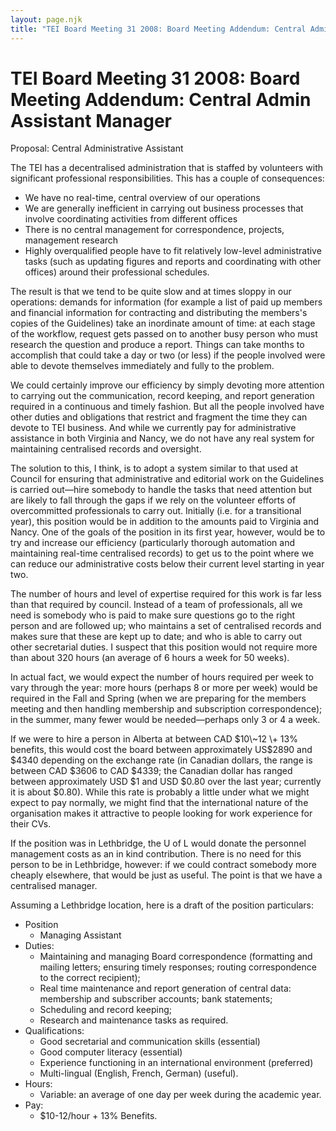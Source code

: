 ```yaml
---
layout: page.njk
title: "TEI Board Meeting 31 2008: Board Meeting Addendum: Central Admin Assistant Manager"
---
```

# TEI Board Meeting 31 2008: Board Meeting Addendum: Central Admin Assistant Manager





 Proposal: Central Administrative Assistant
 
 
 The TEI has a decentralised administration that is staffed by volunteers with significant
 professional responsibilities. This has a couple of consequences:
 
 


* We have no real\-time, central overview of our operations
* We are generally inefficient in carrying out business processes that involve coordinating
 activities from different offices
* There is no central management for correspondence, projects, management research
* Highly overqualified people have to fit relatively low\-level administrative tasks
 (such as updating figures and reports and coordinating with other offices) around
 their professional schedules.


The result is that we tend to be quite slow and at times sloppy in our operations:
 demands for information (for example a list of paid up members and financial information
 for contracting and distributing the members's copies of the Guidelines) take an inordinate
 amount of time: at each stage of the workflow, request gets passed on to another busy
 person who must research the question and produce a report. Things can take months
 to accomplish that could take a day or two (or less) if the people involved were able
 to devote themselves immediately and fully to the problem. 


We could certainly improve our efficiency by simply devoting more attention to carrying
 out the communication, record keeping, and report generation required in a continuous
 and timely fashion. But all the people involved have other duties and obligations
 that restrict and fragment the time they can devote to TEI business. And while we
 currently pay for administrative assistance in both Virginia and Nancy, we do not
 have any real system for maintaining centralised records and oversight.


The solution to this, I think, is to adopt a system similar to that used at Council
 for ensuring that administrative and editorial work on the Guidelines is carried out—hire
 somebody to handle the tasks that need attention but are likely to fall through the
 gaps if we rely on the volunteer efforts of overcommitted professionals to carry out.
 Initially (i.e. for a transitional year), this position would be in addition to the
 amounts paid to Virginia and Nancy. One of the goals of the position in its first
 year, however, would be to try and increase our efficiency (particularly thorough
 automation and maintaining real\-time centralised records) to get us to the point where
 we can reduce our administrative costs below their current level starting in year
 two.


The number of hours and level of expertise required for this work is far less than
 that required by council. Instead of a team of professionals, all we need is somebody
 who is paid to make sure questions go to the right person and are followed up; who
 maintains a set of centralised records and makes sure that these are kept up to date;
 and who is able to carry out other secretarial duties. I suspect that this position
 would not require more than about 320 hours (an average of 6 hours a week for 50 weeks).


 In actual fact, we would expect the number of hours required per week to vary through
 the year: more hours (perhaps 8 or more per week) would be required in the Fall and
 Spring (when we are preparing for the members meeting and then handling membership
 and subscription correspondence); in the summer, many fewer would be needed—perhaps
 only 3 or 4 a week.



 If we were to hire a person in Alberta at between CAD $10\~12 \+ 13% benefits, this
 would cost the board between approximately US$2890 and $4340 depending on the exchange
 rate (in Canadian dollars, the range is between CAD $3606 to CAD $4339; the Canadian
 dollar has ranged between approximately USD $1 and USD $0\.80 over the last year; currently
 it is about $0\.80\). While this rate is probably a little under what we might expect
 to pay normally, we might find that the international nature of the organisation makes
 it attractive to people looking for work experience for their CVs. 


If the position was in Lethbridge, the U of L would donate the personnel management
 costs as an in kind contribution. There is no need for this person to be in Lethbridge,
 however: if we could contract somebody more cheaply elsewhere, that would be just
 as useful. The point is that we have a centralised manager.


Assuming a Lethbridge location, here is a draft of the position particulars:
 


* Position
	+ Managing Assistant
* Duties:
	+ Maintaining and managing Board correspondence (formatting and mailing letters; ensuring
	 timely responses; routing correspondence to the correct recipient);
	+ Real time maintenance and report generation of central data: membership and subscriber
	 accounts; bank statements;
	+ Scheduling and record keeping;
	+ Research and maintenance tasks as required.
* Qualifications:
	+ Good secretarial and communication skills (essential)
	+ Good computer literacy (essential)
	+ Experience functioning in an international environment (preferred)
	+ Multi\-lingual (English, French, German) (useful).
* Hours:
	+ Variable: an average of one day per week during the academic year.
* Pay:
	+ $10\-12/hour \+ 13% Benefits.





